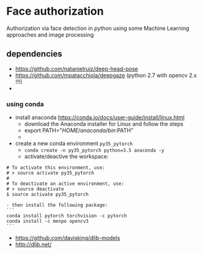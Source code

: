 # Face authorization

Authorization via face detection in python using some Machine Learning approaches and image processing

## dependencies

 - https://github.com/natanielruiz/deep-head-pose 
 - https://github.com/mpatacchiola/deepgaze (python 2.7 with opencv 2.x !!!)
 - 


### using conda

 - install anaconda https://conda.io/docs/user-guide/install/linux.html
     - download the Anaconda installer for Linux and follow the steps
     - export PATH="$HOME/anaconda/bin:$PATH"
     -     
 - create a new conda environment `py35_pytorch`
    - ```conda create -n py35_pytorch python=3.5 anaconda -y```
    - activate/deactive the workspace:
``` 
# To activate this environment, use:
# > source activate py35_pytorch
#
# To deactivate an active environment, use:
# > source deactivate
$ source activate py35_pytorch
```
    - then install the following package:
    ```
    conda install pytorch torchvision -c pytorch
    conda install -c menpo opencv3
    ```
    
    
 - https://github.com/davisking/dlib-models
 - http://dlib.net/